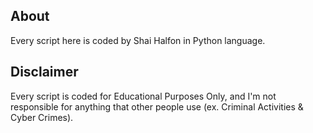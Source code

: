 About
-----
Every script here is coded by Shai Halfon in Python language.

Disclaimer
----------
Every script is coded for Educational Purposes Only, and I'm not responsible for anything that other people use (ex. Criminal Activities & Cyber Crimes).
